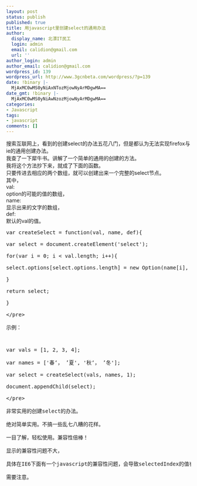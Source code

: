 ```yaml
---
layout: post
status: publish
published: true
title: 用javascript里创建select的通用办法
author:
  display_name: 北漂IT民工
  login: admin
  email: calidion@gmail.com
  url: ''
author_login: admin
author_email: calidion@gmail.com
wordpress_id: 139
wordpress_url: http://www.3gcnbeta.com/wordpress/?p=139
date: !binary |-
  MjAxMC0wMS0yNiAxNTozMjowNyArMDgwMA==
date_gmt: !binary |-
  MjAxMC0wMS0yNiAwNzozMjowNyArMDgwMA==
categories:
- Javascript
tags:
- javascript
comments: []
---
```

<p>搜索互联网上，看到的创建select的办法五花八门，但是都认为无法实现firefox与ie的通用创建办法。<br />
我查了一下犀牛书。讲解了一个简单的通用的创建的方法。<br />
我将这个方法抄下来，就成了下面的函数。<br />
只要传进去相应的两个数组，就可以创建出来一个完整的select节点。<br />
其中，<br />
val:<br />
option的可能的值的数组，<br />
name:<br />
显示出来的文字的数组，<br />
def:<br />
默认的val的值。</p>
<pre name="code" class="js">
var createSelect = function(val, name, def){<br />
var select = document.createElement('select');<br />
for(var i = 0; i < val.length; i++){<br />
select.options[select.options.length] = new Option(name[i], val[i], def == val[i], def == val[i]);<br />
}<br />
return select;<br />
}<br />
<&#47;pre><br />
示例：</p>
<pre name="code" class="js">
var vals = [1, 2, 3, 4];<br />
var names = ['春&lsquo;， &rsquo;夏', '秋&lsquo;， &rsquo;冬'];<br />
var select = createSelect(vals, names, 1);<br />
document.appendChild(select);<br />
<&#47;pre><br />
非常实用的创建select的办法。<br />
绝对简单实用。不搞一些乱七八糟的花样。<br />
一目了解，轻松使用。兼容性倍棒！<br />
显示的兼容性问题不大，<br />
具体在IE6下面有一个javascript的兼容性问题，会导致selectedIndex的值有所不同。<br />
需要注意。</p>

